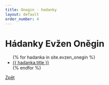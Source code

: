 ```yaml
---
title: Onegin - hadanky
layout: default
order_number: 4
---
```

<html>
	<head>
		<meta charset="utf-8">
		<title>{{ page.title }}</title>
	</head>
	<body>
		<div class="uvod">
			<h1>Hádanky Evžen Oněgin</h1>
			<ul>
				{% for hadanka in site.evzen_onegin %}
				<li>
					<a href="{{ site.baseurl }}/{{ hadanka.url }}">{{ hadanka.title }}</a>
					<!-- {{ post.excerpt }} -->
				</li>
				{% endfor %}
			</ul>
			 <a href="{{ site.baseurl }}" class="btn btn-info">Zpět</a>
		</div>
	</body>
</html>